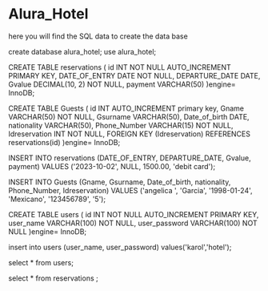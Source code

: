 # Alura_Hotel
here you will find the SQL data to create the data base 

create database alura_hotel;
use alura_hotel;


CREATE TABLE reservations (
    id INT NOT NULL AUTO_INCREMENT PRIMARY KEY,
    DATE_OF_ENTRY DATE NOT NULL,
    DEPARTURE_DATE DATE,
    Gvalue DECIMAL(10, 2) NOT NULL,
    payment VARCHAR(50)
)engine= InnoDB;

CREATE TABLE Guests (
    id INT AUTO_INCREMENT primary key,
    Gname VARCHAR(50) NOT NULL,
    Gsurname VARCHAR(50),
    Date_of_birth DATE,
    nationality VARCHAR(50),
    Phone_Number VARCHAR(15) NOT NULL,
    Idreservation INT NOT NULL,
    FOREIGN KEY (Idreservation) REFERENCES reservations(id)
)engine= InnoDB;


INSERT INTO reservations (DATE_OF_ENTRY, DEPARTURE_DATE, Gvalue, payment)
VALUES ('2023-10-02', NULL, 1500.00, 'debit card');

INSERT INTO Guests (Gname, Gsurname, Date_of_birth, nationality, Phone_Number, Idreservation)
VALUES ('angelica ', 'Garcia', '1998-01-24', 'Mexicano', '123456789', '5');

CREATE TABLE users (
    id INT NOT NULL AUTO_INCREMENT PRIMARY KEY,
    user_name VARCHAR(100) NOT NULL,
    user_password VARCHAR(100) NOT NULL
)engine= InnoDB;

insert into users (user_name, user_password) values('karol','hotel');

select * from users;

select * from reservations ;
